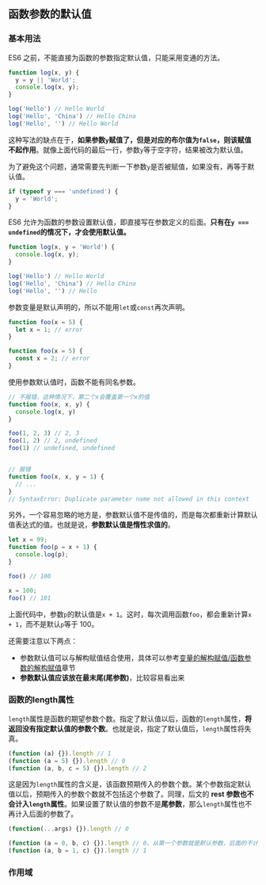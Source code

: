 ## 函数参数的默认值

### 基本用法

ES6 之前，不能直接为函数的参数指定默认值，只能采用变通的方法。 

```javascript
function log(x, y) {
  y = y || 'World';
  console.log(x, y);
}

log('Hello') // Hello World
log('Hello', 'China') // Hello China
log('Hello', '') // Hello World
```

这种写法的缺点在于，**如果参数`y`赋值了，但是对应的布尔值为`false`，则该赋值不起作用**。就像上面代码的最后一行，参数`y`等于空字符，结果被改为默认值。 

为了避免这个问题，通常需要先判断一下参数`y`是否被赋值，如果没有，再等于默认值。 

```javascript
if (typeof y === 'undefined') {
  y = 'World';
}
```

ES6 允许为函数的参数设置默认值，即直接写在参数定义的后面。**只有在`y === undefined`的情况下，才会使用默认值。** 

```javascript
function log(x, y = 'World') {
  console.log(x, y);
}

log('Hello') // Hello World
log('Hello', 'China') // Hello China
log('Hello', '') // Hello
```

参数变量是默认声明的，所以不能用`let`或`const`再次声明。 

```javascript
function foo(x = 5) {
  let x = 1; // error
}

function foo(x = 5) {
  const x = 2; // error
}
```

使用参数默认值时，函数不能有同名参数。 

```javascript
// 不报错，这种情况下，第二个x会覆盖第一个x的值
function foo(x, x, y) {
  console.log(x, y)
}

foo(1, 2, 3) // 2, 3
foo(1, 2) // 2, undefined
foo(1) // undefined, undefined


// 报错
function foo(x, x, y = 1) {
  // ...
}
// SyntaxError: Duplicate parameter name not allowed in this context
```

另外，一个容易忽略的地方是，参数默认值不是传值的，而是每次都重新计算默认值表达式的值。也就是说，**参数默认值是惰性求值的**。 

```javascript
let x = 99;
function foo(p = x + 1) {
  console.log(p);
}

foo() // 100

x = 100;
foo() // 101
```

上面代码中，参数`p`的默认值是`x + 1`。这时，每次调用函数`foo`，都会重新计算`x + 1`，而不是默认`p`等于 100。 

还需要注意以下两点：

- 参数默认值可以与解构赋值结合使用，具体可以参考[变量的解构赋值/函数参数的解构赋值](destructuring.md)章节
- **参数默认值应该放在最末尾(尾参数)**，比较容易看出来

### 函数的length属性

`length`属性是函数的期望参数个数。指定了默认值以后，函数的`length`属性，**将返回没有指定默认值的参数个数**。也就是说，指定了默认值后，`length`属性将失真。  

```javascript
(function (a) {}).length // 1
(function (a = 5) {}).length // 0
(function (a, b, c = 5) {}).length // 2
```

这是因为`length`属性的含义是，该函数预期传入的参数个数。某个参数指定默认值以后，预期传入的参数个数就不包括这个参数了。同理，后文的 **rest 参数也不会计入`length`属性**。如果设置了默认值的参数不是**尾参数**，那么`length`属性也不再计入后面的参数了。 

```javascript
(function(...args) {}).length // 0

(function (a = 0, b, c) {}).length // 0，从第一个参数就是默认参数，后面的不计数
(function (a, b = 1, c) {}).length // 1
```

### 作用域

